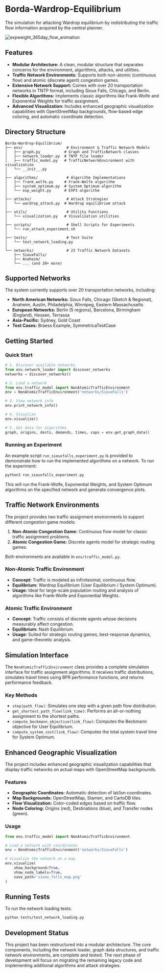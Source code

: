 # Borda-Wardrop-Equilibrium

The simulation for attacking Wardrop equilibrium by redistributing the traffic flow information acquired by the central planner.

![expweight_365day_flow_animation](./results/expweight_365day_flow_animation.gif)

## Features

*   **Modular Architecture:** A clean, modular structure that separates concerns for the environment, algorithms, attacks, and utilities.
*   **Traffic Network Environments:** Supports both non-atomic (continuous flow) and atomic (discrete agent) congestion games.
*   **Extensive Network Support:** Comes with over 20 transportation networks in TNTP format, including Sioux Falls, Chicago, and Berlin.
*   **Flexible Algorithms:** Implements classic algorithms like Frank-Wolfe and Exponential Weights for traffic assignment.
*   **Advanced Visualization:** Includes enhanced geographic visualization capabilities with OpenStreetMap backgrounds, flow-based edge coloring, and automatic coordinate detection.

## Directory Structure

```
Borda-Wardrop-Equilibrium/
├── env/                    # Environment & Traffic Network Models
│   ├── graph.py           # Graph and TrafficNetwork classes
│   ├── network_loader.py  # TNTP file loader
│   ├── traffic_model.py   # TrafficNetworkEnvironment with visualization
│   └── __init__.py
│
├── algorithms/             # Algorithm Implementations  
│   ├── frank_wolfe.py     # Frank-Wolfe algorithm
│   ├── system_optimum.py  # System Optimum algorithm
│   └── exp_weight.py      # EXP3 algorithm
│
├── attacks/                # Attack Strategies
│   └── wardrop_attack.py  # Wardrop equilibrium attack
│
├── utils/                  # Utility Functions
│   └── visualization.py   # Visualization utilities
│
├── scripts/                # Shell Scripts for Experiments
│   └── run_attack_experiment.sh
│
├── tests/                  # Test Suite
│   └── test_network_loading.py
│
└── networks/               # 23 Traffic Network Datasets
    ├── SiouxFalls/
    ├── Anaheim/
    └── ... (and 20+ more)
```

## Supported Networks

The system currently supports over 20 transportation networks, including:

*   **North American Networks:** Sioux Falls, Chicago (Sketch & Regional), Anaheim, Austin, Philadelphia, Winnipeg, Eastern Massachusetts
*   **European Networks:** Berlin (5 regions), Barcelona, Birmingham (England), Hessen, Terrassa
*   **Asia-Pacific:** Sydney, Gold Coast
*   **Test Cases:** Braess Example, SymmetricaTestCase

## Getting Started

### Quick Start

```python
# 1. Discover available networks
from env.network_loader import discover_networks
networks = discover_networks()

# 2. Load a network
from env.traffic_model import NonAtomicTrafficEnvironment
env = NonAtomicTrafficEnvironment('networks/SiouxFalls')

# 3. View network info
env.print_network_info()

# 4. Visualize
env.visualize()

# 5. Get data for algorithms
graph, origins, dests, demands, times, caps = env.get_graph_data()
```

### Running an Experiment

An example script `run_siouxfalls_experiment.py` is provided to demonstrate how to run the implemented algorithms on a network. To run the experiment:

```bash
python3 run_siouxfalls_experiment.py
```

This will run the Frank-Wolfe, Exponential Weights, and System Optimum algorithms on the specified network and generate convergence plots.

## Traffic Network Environments

The project provides two traffic assignment environments to support different congestion game models:

1.  **Non-Atomic Congestion Game:** Continuous flow model for classic traffic assignment problems.
2.  **Atomic Congestion Game:** Discrete agents model for strategic routing games.

Both environments are available in `env/traffic_model.py`.

### Non-Atomic Traffic Environment

*   **Concept:** Traffic is modeled as infinitesimal, continuous flow.
*   **Equilibrium:** Wardrop Equilibrium (User Equilibrium / System Optimum).
*   **Usage:** Ideal for large-scale population routing and analysis of algorithms like Frank-Wolfe and Exponential Weights.

### Atomic Traffic Environment

*   **Concept:** Traffic consists of discrete agents whose decisions measurably affect congestion.
*   **Equilibrium:** Nash Equilibrium.
*   **Usage:** Suited for strategic routing games, best-response dynamics, and game-theoretic analysis.

## Simulation Interface

The `NonAtomicTrafficEnvironment` class provides a complete simulation interface for traffic assignment algorithms. It receives traffic distributions, simulates travel times using BPR performance functions, and returns performance feedback.

### Key Methods

*   `step(path_flow)`: Simulates one step with a given path flow distribution.
*   `get_shortest_path_flow(link_time)`: Performs an all-or-nothing assignment to the shortest paths.
*   `compute_beckmann_objective(link_flow)`: Computes the Beckmann objective for User Equilibrium.
*   `compute_system_cost(link_flow)`: Computes the total system travel time for System Optimum.

## Enhanced Geographic Visualization

The project includes enhanced geographic visualization capabilities that display traffic networks on actual maps with OpenStreetMap backgrounds.

### Features

*   **Geographic Coordinates:** Automatic detection of lat/lon coordinates.
*   **Map Backgrounds:** OpenStreetMap, Stamen, and CartoDB tiles.
*   **Flow Visualization:** Color-coded edges based on traffic flow.
*   **Node Coloring:** Origins (red), Destinations (blue), and Transfer nodes (green).

### Usage

```python
from env.traffic_model import NonAtomicTrafficEnvironment

# Load a network with coordinates
env = NonAtomicTrafficEnvironment('networks/SiouxFalls')

# Visualize the network on a map
env.visualize(
    show_background=True,
    show_node_labels=True,
    save_path='sioux_falls_map.png'
)
```

## Running Tests

To run the network loading tests:

```bash
python tests/test_network_loading.py
```

## Development Status

This project has been restructured into a modular architecture. The core components, including the network loader, graph data structures, and traffic network environments, are complete and tested. The next phase of development will focus on migrating the remaining legacy code and implementing additional algorithms and attack strategies.
